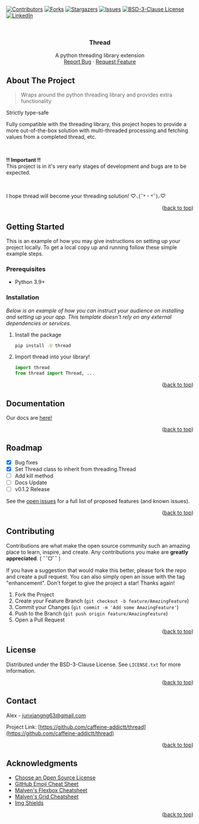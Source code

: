 <a name="readme-top"></a>



<!-- PROJECT SHIELDS -->
<!--
*** I'm using markdown "reference style" links for readability.
*** Reference links are enclosed in brackets [ ] instead of parentheses ( ).
*** See the bottom of this document for the declaration of the reference variables
*** for contributors-url, forks-url, etc. This is an optional, concise syntax you may use.
*** https://www.markdownguide.org/basic-syntax/#reference-style-links
-->
[![Contributors][contributors-shield]][contributors-url]
[![Forks][forks-shield]][forks-url]
[![Stargazers][stars-shield]][stars-url]
[![Issues][issues-shield]][issues-url]
[![BSD-3-Clause License][license-shield]][license-url]
[![LinkedIn][linkedin-shield]][linkedin-url]

<!-- PROJECT LOGO -->
<br />
<div align="center">
  <h3 align="center">Thread</h3>

  <p align="center">
    A python threading library extension
    <br />
    <a href="https://github.com/caffeine-addictt/thread/issues">Report Bug</a>
    ·
    <a href="https://github.com/caffeine-addictt/thread/issues">Request Feature</a>
  </p>
</div>



<!-- ABOUT THE PROJECT -->
## About The Project
> Wraps around the python threading library and provides extra functionality

Strictly type-safe

Fully compatible with the threading library, this project hopes to provide a more out-of-the-box solution with multi-threaded processing and fetching values from a completed thread, etc.

<br />

**!! Important !!**<br />
This project is in it's very early stages of development and bugs are to be expected.

<br />

I hope thread will become your threading solution! ♡⸜(˶˃ ᵕ ˂˶)⸝♡

<p align="right">(<a href="#readme-top">back to top</a>)</p>



<!-- GETTING STARTED -->
## Getting Started

This is an example of how you may give instructions on setting up your project locally.
To get a local copy up and running follow these simple example steps.

### Prerequisites

* Python 3.9+

### Installation

_Below is an example of how you can instruct your audience on installing and setting up your app. This template doesn't rely on any external dependencies or services._

1. Install the package
   ```sh
   pip install -U thread
   ```
2. Import thread into your library!
   ```py
   import thread
   from thread import Thread, ...
   ```

<p align="right">(<a href="#readme-top">back to top</a>)</p>



<!-- DOCS -->
## Documentation

Our docs are [here!](/docs/getting-started.md)

<p align="right">(<a href="#readme-top">back to top</a>)</p>



<!-- ROADMAP -->
## Roadmap

- [x] Bug fixes
- [x] Set Thread class to inherit from threading.Thread
- [ ] Add kill method
- [ ] Docs Update
- [ ] v0.1.2 Release

See the [open issues](https://github.com/caffeine-addictt/thread/issues) for a full list of proposed features (and known issues).

<p align="right">(<a href="#readme-top">back to top</a>)</p>



<!-- CONTRIBUTING -->
## Contributing

Contributions are what make the open source community such an amazing place to learn, inspire, and create. Any contributions you make are **greatly appreciated**. ( ˶ˆᗜˆ˵ )

If you have a suggestion that would make this better, please fork the repo and create a pull request. You can also simply open an issue with the tag "enhancement".
Don't forget to give the project a star! Thanks again!

1. Fork the Project
2. Create your Feature Branch (`git checkout -b feature/AmazingFeature`)
3. Commit your Changes (`git commit -m 'Add some AmazingFeature'`)
4. Push to the Branch (`git push origin feature/AmazingFeature`)
5. Open a Pull Request

<p align="right">(<a href="#readme-top">back to top</a>)</p>



<!-- LICENSE -->
## License

Distributed under the BSD-3-Clause License. See `LICENSE.txt` for more information.

<p align="right">(<a href="#readme-top">back to top</a>)</p>



<!-- CONTACT -->
## Contact

Alex - junxiangng63@gmail.com

Project Link: [https://github.com/caffeine-addictt/thread](https://github.com/caffeine-addictt/thread)

<p align="right">(<a href="#readme-top">back to top</a>)</p>



<!-- ACKNOWLEDGMENTS -->
## Acknowledgments

* [Choose an Open Source License](https://choosealicense.com)
* [GitHub Emoji Cheat Sheet](https://www.webpagefx.com/tools/emoji-cheat-sheet)
* [Malven's Flexbox Cheatsheet](https://flexbox.malven.co/)
* [Malven's Grid Cheatsheet](https://grid.malven.co/)
* [Img Shields](https://shields.io)

<p align="right">(<a href="#readme-top">back to top</a>)</p>



<!-- MARKDOWN LINKS & IMAGES -->
<!-- https://www.markdownguide.org/basic-syntax/#reference-style-links -->
[contributors-shield]: https://img.shields.io/github/contributors/caffeine-addictt/thread.svg?style=for-the-badge
[contributors-url]: https://github.com/caffeine-addictt/thread/graphs/contributors
[forks-shield]: https://img.shields.io/github/forks/caffeine-addictt/thread.svg?style=for-the-badge
[forks-url]: https://github.com/caffeine-addictt/thread/network/members
[stars-shield]: https://img.shields.io/github/stars/caffeine-addictt/thread.svg?style=for-the-badge
[stars-url]: https://github.com/caffeine-addictt/thread/stargazers
[issues-shield]: https://img.shields.io/github/issues/caffeine-addictt/thread.svg?style=for-the-badge
[issues-url]: https://github.com/caffeine-addictt/thread/issues
[license-shield]: https://img.shields.io/github/license/caffeine-addictt/thread.svg?style=for-the-badge
[license-url]: https://github.com/caffeine-addictt/thread/blob/master/LICENSE.txt
[linkedin-shield]: https://img.shields.io/badge/-LinkedIn-black.svg?style=for-the-badge&logo=linkedin&colorB=555
[linkedin-url]: https://www.linkedin.com/in/ngjx
